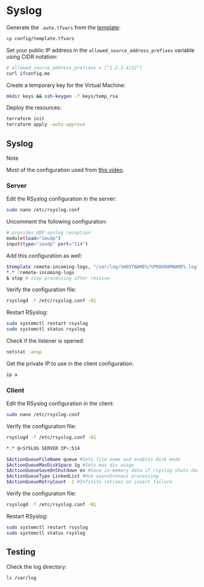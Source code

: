 # Syslog

Generate the `.auto.tfvars` from the [template](config/template.tfvars):

```sh
cp config/template.tfvars
```

Set your public IP address in the `allowed_source_address_prefixes` variable using CIDR notation:

```sh
# allowed_source_address_prefixes = ["1.2.3.4/32"]
curl ifconfig.me
```

Create a temporary key for the Virtual Machine:

```sh
mkdir keys && ssh-keygen -f keys/temp_rsa
```

Deploy the resources:

```sh
terraform init
terraform apply -auto-approve
```

## Syslog

> [!NOTE]
> Most of the configuration used from [this video][1].

### Server

Edit the RSyslog configuration in the server:

```sh
sudo nano /etc/rsyslog.conf
```

Uncomment the following configuration:

```sh
# provides UDP syslog reception
module(load="imudp")
input(type="imudp" port="514")
```

Add this configuration as well:

```sh
$template remote-incoming-logs, "/var/log/%HOSTNAME%/%PROGRAMNAME%.log"
*.* ?remote-incoming-logs
& stop # stop processing after receive
```

Verify the configuration file:

```sh
rsyslogd -f /etc/rsyslog.conf -N1
```

Restart RSyslog:

```sh
sudo systemctl restart rsyslog
sudo systemctl status rsyslog
```

Check if the listener is opened:

```sh
netstat -anup
```

Get the private IP to use in the client configuration:

```sh
ip a
```

### Client

Edit the RSyslog configuration in the client:

```sh
sudo nano /etc/rsyslog.conf
```

Verify the configuration file:

```sh
rsyslogd -f /etc/rsyslog.conf -N1
```

```sh
*.* @<SYSLOG SERVER IP>:514

$ActionQueueFileName queue #Sets file name and enables disk mode
$ActionQueueMaxDiskSpace 1g #Sets max dis usage
$ActionQueueSaveOnShutdown on #Save in-memory data if rsyslog shuts down
$ActionQueueType LinkedList #Use asynchronous processing
$ActionQueueRetryCount -1 #Infinite retries on insert failure
```

Verify the configuration file:

```sh
rsyslogd -f /etc/rsyslog.conf -N1
```

Restart RSyslog:

```sh
sudo systemctl restart rsyslog
sudo systemctl status rsyslog
```

## Testing

Check the log directory:

```sh
ls /var/log
```


[1]: https://youtu.be/mBJ8JfJnlXQ
